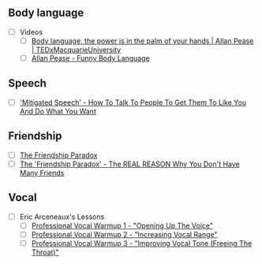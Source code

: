 ## Body language

- [ ] Videos
    - [ ] [Body language, the power is in the palm of your hands | Allan Pease | TEDxMacquarieUniversity](https://www.youtube.com/watch?v=ZZZ7k8cMA-4)
    - [ ] [Allan Pease - Funny Body Language](https://www.youtube.com/watch?v=r1zTmx6FsCg)

## Speech

- [ ] ['Mitigated Speech' - How To Talk To People To Get Them To Like You And Do What You Want](https://www.youtube.com/watch?v=m4I0TgNQ9_8)

## Friendship

- [ ] [The Friendship Paradox](https://www.youtube.com/watch?v=httLvVufAYs)
- [ ] [The 'Friendship Paradox' - The REAL REASON Why You Don't Have Many Friends](https://www.youtube.com/watch?v=y10JZviXZqs)

## Vocal

- [ ] Eric Arceneaux's Lessons
    - [ ] [Professional Vocal Warmup 1 - "Opening Up The Voice"](https://www.youtube.com/watch?v=Q5hS7eukUbQ)
    - [ ] [Professional Vocal Warmup 2 - "Increasing Vocal Range"](https://www.youtube.com/watch?v=L5_-kvfsiGE)
    - [ ] [Professional Vocal Warmup 3 - "Improving Vocal Tone (Freeing The Throat)"](https://www.youtube.com/watch?v=NMFH6Ob801I)